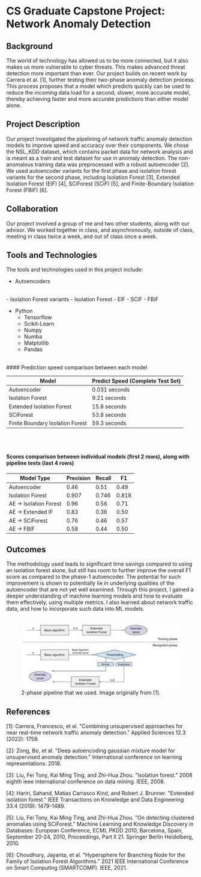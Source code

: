 <!-- Google tag (gtag.js) -->
<script async src="https://www.googletagmanager.com/gtag/js?id=G-R226D9G6FD"></script>
<script>
  window.dataLayer = window.dataLayer || [];
  function gtag(){dataLayer.push(arguments);}
  gtag('js', new Date());

  gtag('config', 'G-R226D9G6FD');
</script>

# CS Graduate Capstone Project: Network Anomaly Detection

## Background
The world of technology has allowed us to be more connected, but it also makes us more vulnerable to cyber threats. 
This makes advanced threat detection more important than ever. Our project builds on recent work by Carrera et al. [1], 
further testing their two-phase anomaly detection process. This process proposes that a model which predicts quickly 
can be used to reduce the incoming data load for a second, slower, more accurate model, thereby achieving faster and 
more accurate predictions than either model alone.

## Project Description
Our project investigated the pipelining of network traffic anomaly detection models to improve speed and accuracy over 
their components. We chose the NSL_KDD dataset, which contains packet data for network analysis and is meant as a train 
and test dataset for use in anomaly detection. The non-anomalous training data was preprocessed with a robust autoencoder [2]. 
We used autoencoder variants for the first phase and isolation forest variants for the second phase, including Isolation Forest [3], 
Extended Isolation Forest (EIF) [4], SCiForest (SCiF) [5], and Finite-Boundary Isolation Forest (FBiF) [6].

## Collaboration
Our project involved a group of me and two other students, along with our advisor. We worked together in class, and 
asynchronously, outside of class, meeting in class twice a week, and out of class once a week. 

## Tools and Technologies
The tools and technologies used in this project include:


- Autoencoders
<br>
- Isolation Forest variants
  - Isolation Forest
  - EIF
  - SCiF
  - FBiF
  
- Python
  - Tensorflow
  - Scikit-Learn
  - Numpy
  - Numba
  - Matplotlib
  - Pandas
<br>
#### Prediction speed comparison between each model

| Model                            | Predict Speed (Complete Test Set) |
|----------------------------------|-----------------------------------|
| Autoencoder                      | 0.031 seconds                     |
| Isolation Forest                 | 9.21 seconds                      |
| Extended Isolation Forest        | 15.8 seconds                      |
| SCiForest                        | 53.8 seconds                      |
| Finite Boundary Isolation Forest | 59.3 seconds                      |

<br><br>

#### Scores comparison between individual models (first 2 rows), along with pipeline tests (last 4 rows)

| Model Type             | Precision | Recall | F1    |
|------------------------|-----------|--------|-------|
| Autoencoder            | 0.46      | 0.51   | 0.49  |
| Isolation Forest       | 0.907     | 0.746  | 0.818 |
| AE -> Isolation Forest | 0.96      | 0.56   | 0.71  |
| AE -> Extended IF      | 0.83      | 0.36   | 0.50  |
| AE -> SCiForest        | 0.76      | 0.46   | 0.57  |
| AE -> FBIF             | 0.58      | 0.44   | 0.50  |

## Outcomes
The methodology used leads to significant time savings compared to using an isolation forest alone, but still has room
to further improve the overall F1 score as compared to the phase-1 autoencoder. The potential for such improvement is
shown to potentially lie in underlying qualities of the autoencoder that are not yet well examined. Through this project,
I gained a deeper understanding of machine learning models and how to evaluate them effectively, using multiple metrics.
I also learned about network traffic data, and how to incorporate such data into ML models.
<br><br>
<figure>
<a href="images/pipeline.jpg?raw=true" target="_blank">
<img src="images/pipeline.jpg?raw=true" alt="Example of the pipeline we used"/>
</a>
<figcaption>2-phase pipeline that we used. Image originally from [1].</figcaption>
</figure>


## References
[1]: Carrera, Francesco, et al. "Combining unsupervised approaches for near real-time network traffic anomaly detection." Applied Sciences 12.3 (2022): 1759.

[2]: Zong, Bo, et al. "Deep autoencoding gaussian mixture model for unsupervised anomaly detection." International conference on learning representations. 2018.

[3]: Liu, Fei Tony, Kai Ming Ting, and Zhi-Hua Zhou. "Isolation forest." 2008 eighth ieee international conference on data mining. IEEE, 2008.

[4]: Hariri, Sahand, Matias Carrasco Kind, and Robert J. Brunner. "Extended isolation forest." IEEE Transactions on Knowledge and Data Engineering 33.4 (2019): 1479-1489.

[5]: Liu, Fei Tony, Kai Ming Ting, and Zhi-Hua Zhou. "On detecting clustered anomalies using SCiForest." Machine Learning and Knowledge Discovery in Databases: European Conference, ECML PKDD 2010, Barcelona, Spain, September 20-24, 2010, Proceedings, Part II 21. Springer Berlin Heidelberg, 2010.

[6]: Choudhury, Jayanta, et al. "Hypersphere for Branching Node for the Family of Isolation Forest Algorithms." 2021 IEEE International Conference on Smart Computing (SMARTCOMP). IEEE, 2021.


